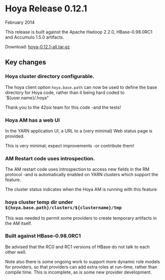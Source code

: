 <!---
  Licensed under the Apache License, Version 2.0 (the "License");
  you may not use this file except in compliance with the License.
  You may obtain a copy of the License at
  
   http://www.apache.org/licenses/LICENSE-2.0
  
  Unless required by applicable law or agreed to in writing, software
  distributed under the License is distributed on an "AS IS" BASIS,
  WITHOUT WARRANTIES OR CONDITIONS OF ANY KIND, either express or implied.
  See the License for the specific language governing permissions and
  limitations under the License. See accompanying LICENSE file.
-->
  
# Hoya Release 0.12.1

February 2014

This release is built against the Apache Hadoop 2.2.0, HBase-0.98.0RC1
and Accumulo 1.5.0 artifacts. 

Download: [hoya-0.12.1-all.tar.gz]()


## Key changes


### Hoya cluster directory configurable.

The hoya client option `hoya.base.path` can now be used to define the base
directory for Hoya code, rather than it being hard coded to `${user.name}/.hoya"

Thank you to the 42six team for this code -and the tests!

### Hoya AM has a web UI

In the YARN application UI, a URL to a (very minimal) Web status page is provided.

This is very minimal; expect improvements -or contribute them!

### AM Restart code uses introspection.
 
The AM restart code uses introspection to access new fields in the RM protocol
-and is automatically enabled on YARN clusters which support the feature.

The cluster status indicates when the Hoya AM is running with this feature.

### hoya cluster temp dir under `${hoya.base.path}/clusters/${clustername}/tmp`

This was needed to permit some providers to create temporary artifacts
in the AM itself.

### Built against HBase-0.98.0RC1

Be advised that the RC0 and RC1 versions of HBase do not talk to each other well.

Note also there is some ongoing work to support more dynamic role models
for providers, so that providers can add extra roles at run-time, rather than
compile time. This is incomplete, as is some new provider development.